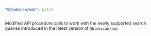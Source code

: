 ```yaml
---
"@blobscan/web": patch
---
```


Modified API procedure calls to work with the newly supported search queries introduced in the latest version of `@blobscan/api`
